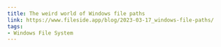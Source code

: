 ```yaml
---
title: The weird world of Windows file paths
link: https://www.fileside.app/blog/2023-03-17_windows-file-paths/
tags:
- Windows File System
---
```

